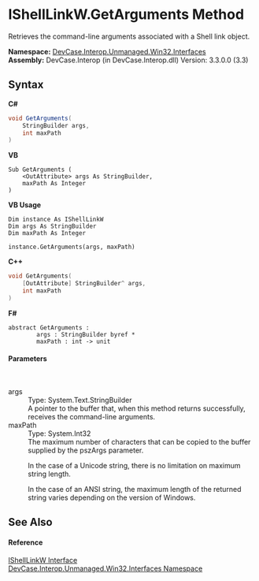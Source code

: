 # IShellLinkW.GetArguments Method 
 

Retrieves the command-line arguments associated with a Shell link object.

**Namespace:**&nbsp;<a href="N_DevCase_Interop_Unmanaged_Win32_Interfaces">DevCase.Interop.Unmanaged.Win32.Interfaces</a><br />**Assembly:**&nbsp;DevCase.Interop (in DevCase.Interop.dll) Version: 3.3.0.0 (3.3)

## Syntax

**C#**<br />
``` C#
void GetArguments(
	StringBuilder args,
	int maxPath
)
```

**VB**<br />
``` VB
Sub GetArguments ( 
	<OutAttribute> args As StringBuilder,
	maxPath As Integer
)
```

**VB Usage**<br />
``` VB Usage
Dim instance As IShellLinkW
Dim args As StringBuilder
Dim maxPath As Integer

instance.GetArguments(args, maxPath)
```

**C++**<br />
``` C++
void GetArguments(
	[OutAttribute] StringBuilder^ args, 
	int maxPath
)
```

**F#**<br />
``` F#
abstract GetArguments : 
        args : StringBuilder byref * 
        maxPath : int -> unit 

```


#### Parameters
&nbsp;<dl><dt>args</dt><dd>Type: System.Text.StringBuilder<br />A pointer to the buffer that, when this method returns successfully, receives the command-line arguments.</dd><dt>maxPath</dt><dd>Type: System.Int32<br />The maximum number of characters that can be copied to the buffer supplied by the pszArgs parameter. 

 In the case of a Unicode string, there is no limitation on maximum string length. 

 In the case of an ANSI string, the maximum length of the returned string varies depending on the version of Windows.</dd></dl>

## See Also


#### Reference
<a href="T_DevCase_Interop_Unmanaged_Win32_Interfaces_IShellLinkW">IShellLinkW Interface</a><br /><a href="N_DevCase_Interop_Unmanaged_Win32_Interfaces">DevCase.Interop.Unmanaged.Win32.Interfaces Namespace</a><br />